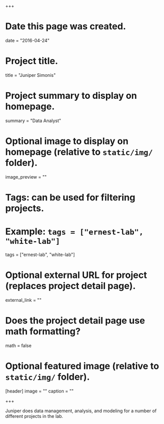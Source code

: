 +++
# Date this page was created.
date = "2016-04-24"

# Project title.
title = "Juniper Simonis"

# Project summary to display on homepage.
summary = "Data Analyst"

# Optional image to display on homepage (relative to `static/img/` folder).
image_preview = ""

# Tags: can be used for filtering projects.
# Example: `tags = ["ernest-lab", "white-lab"]`
tags = ["ernest-lab", "white-lab"]

# Optional external URL for project (replaces project detail page).
external_link = ""

# Does the project detail page use math formatting?
math = false

# Optional featured image (relative to `static/img/` folder).
[header]
image = ""
caption = ""

+++

Juniper does data management, analysis, and modeling for a number of different projects in the lab.